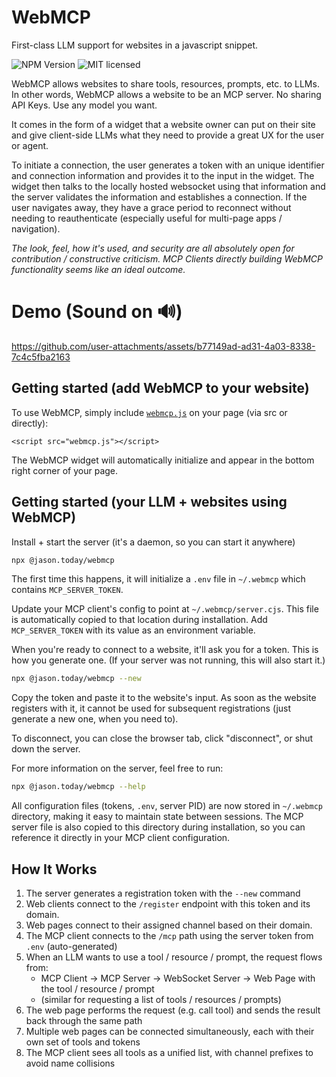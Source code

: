 # WebMCP

First-class LLM support for websites in a javascript snippet.

![NPM Version](https://img.shields.io/npm/v/%40jason.today%2Fwebmcp) ![MIT licensed](https://img.shields.io/npm/l/%40jason.today%2Fwebmcp)

WebMCP allows websites to share tools, resources, prompts, etc. to LLMs. In other words, WebMCP allows a website to be  an MCP server. No sharing API Keys. Use any model you want.

It comes in the form of a widget that a website owner can put on their site and give client-side LLMs what they need to provide a great UX for the user or agent.

To initiate a connection, the user generates a token with an unique identifier and connection information and provides it to the input in the widget. The widget then talks to the locally hosted websocket using that information and the server validates the information and establishes a connection. If the user navigates away, they have a grace period to reconnect without needing to reauthenticate (especially useful for multi-page apps / navigation).

_The look, feel, how it's used, and security are all absolutely open for contribution / constructive criticism. MCP Clients directly building WebMCP functionality seems like an ideal outcome._

# Demo (Sound on 🔊)

https://github.com/user-attachments/assets/b77149ad-ad31-4a03-8338-7c4c5fba2163

## Getting started (add WebMCP to your website)

To use WebMCP, simply include [`webmcp.js`](https://github.com/jasonjmcghee/WebMCP/releases) on your page (via src or directly):

```
<script src="webmcp.js"></script>
```

The WebMCP widget will automatically initialize and appear in the bottom right corner of your page.


## Getting started (your LLM + websites using WebMCP)

Install + start the server (it's a daemon, so you can start it anywhere)

```bash
npx @jason.today/webmcp
```

The first time this happens, it will initialize a `.env` file in `~/.webmcp` which contains `MCP_SERVER_TOKEN`.

Update your MCP client's config to point at `~/.webmcp/server.cjs`. This file is automatically copied to that location during installation. Add `MCP_SERVER_TOKEN` with its value as an environment variable.

When you're ready to connect to a website, it'll ask you for a token. This is how you generate one.
(If your server was not running, this will also start it.)

```bash
npx @jason.today/webmcp --new
```

Copy the token and paste it to the website's input. As soon as the website registers with it, it cannot be used for subsequent registrations (just generate a new one, when you need to).

To disconnect, you can close the browser tab, click "disconnect", or shut down the server.

For more information on the server, feel free to run:

```bash
npx @jason.today/webmcp --help
```

All configuration files (tokens, `.env`, server PID) are now stored in `~/.webmcp` directory, making it easy to maintain state between sessions. The MCP server file is also copied to this directory during installation, so you can reference it directly in your MCP client configuration.

## How It Works

1. The server generates a registration token with the `--new` command
2. Web clients connect to the `/register` endpoint with this token and its domain.
3. Web pages connect to their assigned channel based on their domain.
4. The MCP client connects to the `/mcp` path using the server token from `.env` (auto-generated)
5. When an LLM wants to use a tool / resource / prompt, the request flows from:
   - MCP Client → MCP Server → WebSocket Server → Web Page with the tool / resource / prompt
   - (similar for requesting a list of tools / resources / prompts)
6. The web page performs the request (e.g. call tool) and sends the result back through the same path
7. Multiple web pages can be connected simultaneously, each with their own set of tools and tokens
8. The MCP client sees all tools as a unified list, with channel prefixes to avoid name collisions
